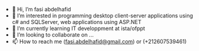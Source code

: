 - 👋 Hi, I’m fasi abdelhafid
- 👀 I’m interested in programming desktop client-server applications using c# and SQLServer, web applications using ASP.NET
- 🌱 I’m currently learning IT developpment at ista/ofppt
- 💞️ I’m looking to collaborate on ...
- 📫 How to reach me (fasi.abdelhafid@gmail.com) or (+212607539461)

<!---
fasiabdo/fasiabdo is a ✨ special ✨ repository because its `README.md` (this file) appears on your GitHub profile.
You can click the Preview link to take a look at your changes.
--->
